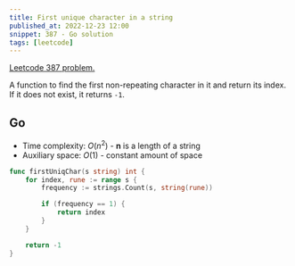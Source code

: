 ```yaml
---
title: First unique character in a string
published_at: 2022-12-23 12:00
snippet: 387 - Go solution
tags: [leetcode]
---
```


[Leetcode 387 problem.](https://leetcode.com/problems/first-unique-character-in-a-string/)

A function to find the first non-repeating character in it and return its index. If it does not exist, it returns `-1`.

## Go

- Time complexity: $O(n^{2})$ - **n** is a length of a string
- Auxiliary space: $O(1)$ - constant amount of space

```go
func firstUniqChar(s string) int {
    for index, rune := range s {
        frequency := strings.Count(s, string(rune))

        if (frequency == 1) {
            return index
        }
    }

    return -1
}
```